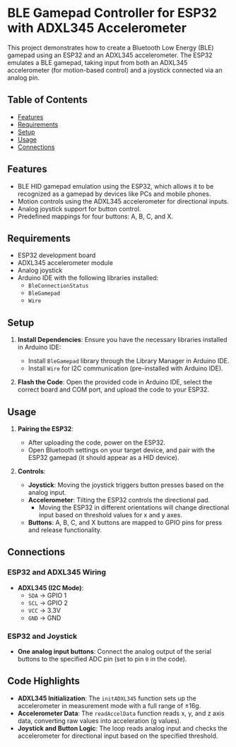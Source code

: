 # BLE Gamepad Controller for ESP32 with ADXL345 Accelerometer

This project demonstrates how to create a Bluetooth Low Energy (BLE) gamepad using an ESP32 and an ADXL345 accelerometer. The ESP32 emulates a BLE gamepad, taking input from both an ADXL345 accelerometer (for motion-based control) and a joystick connected via an analog pin.

## Table of Contents
- [Features](#features)
- [Requirements](#requirements)
- [Setup](#setup)
- [Usage](#usage)
- [Connections](#connections)

## Features
- BLE HID gamepad emulation using the ESP32, which allows it to be recognized as a gamepad by devices like PCs and mobile phones.
- Motion controls using the ADXL345 accelerometer for directional inputs.
- Analog joystick support for button control.
- Predefined mappings for four buttons: A, B, C, and X.

## Requirements
- ESP32 development board
- ADXL345 accelerometer module
- Analog joystick
- Arduino IDE with the following libraries installed:
  - `BleConnectionStatus`
  - `BleGamepad`
  - `Wire`

## Setup

1. **Install Dependencies**: Ensure you have the necessary libraries installed in Arduino IDE:
   - Install `BleGamepad` library through the Library Manager in Arduino IDE.
   - Install `Wire` for I2C communication (pre-installed with Arduino IDE).

2. **Flash the Code**: Open the provided code in Arduino IDE, select the correct board and COM port, and upload the code to your ESP32.

## Usage

1. **Pairing the ESP32**: 
   - After uploading the code, power on the ESP32. 
   - Open Bluetooth settings on your target device, and pair with the ESP32 gamepad (it should appear as a HID device).
  
2. **Controls**:
   - **Joystick**: Moving the joystick triggers button presses based on the analog input.
   - **Accelerometer**: Tilting the ESP32 controls the directional pad.
     - Moving the ESP32 in different orientations will change directional input based on threshold values for x and y axes.
   - **Buttons**: A, B, C, and X buttons are mapped to GPIO pins for press and release functionality.

## Connections

### ESP32 and ADXL345 Wiring
- **ADXL345 (I2C Mode)**:
  - `SDA` -> GPIO 1
  - `SCL` -> GPIO 2
  - `VCC` -> 3.3V
  - `GND` -> GND

### ESP32 and Joystick
- **One analog input buttons**: Connect the analog output of the serial buttons to the specified ADC pin (set to pin `0` in the code).

## Code Highlights

- **ADXL345 Initialization**: The `initADXL345` function sets up the accelerometer in measurement mode with a full range of ±16g.
- **Accelerometer Data**: The `readAccelData` function reads x, y, and z axis data, converting raw values into acceleration (g values).
- **Joystick and Button Logic**: The loop reads analog input and checks the accelerometer for directional input based on the specified threshold.
